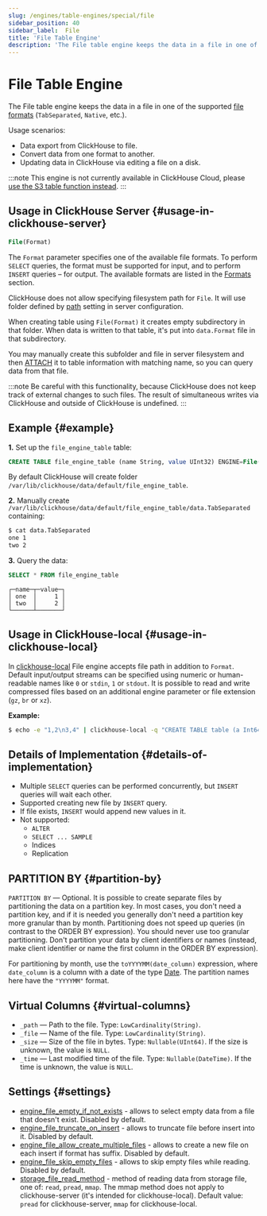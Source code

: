 ```yaml
---
slug: /engines/table-engines/special/file
sidebar_position: 40
sidebar_label:  File
title: 'File Table Engine'
description: 'The File table engine keeps the data in a file in one of the supported file formats (`TabSeparated`, `Native`, etc.).'
---
```


# File Table Engine

The File table engine keeps the data in a file in one of the supported [file formats](/interfaces/formats#formats-overview) (`TabSeparated`, `Native`, etc.).

Usage scenarios:

- Data export from ClickHouse to file.
- Convert data from one format to another.
- Updating data in ClickHouse via editing a file on a disk.

:::note
This engine is not currently available in ClickHouse Cloud, please [use the S3 table function instead](/sql-reference/table-functions/s3.md).
:::

## Usage in ClickHouse Server {#usage-in-clickhouse-server}

``` sql
File(Format)
```

The `Format` parameter specifies one of the available file formats. To perform
`SELECT` queries, the format must be supported for input, and to perform
`INSERT` queries – for output. The available formats are listed in the
[Formats](/interfaces/formats#formats-overview) section.

ClickHouse does not allow specifying filesystem path for `File`. It will use folder defined by [path](../../../operations/server-configuration-parameters/settings.md) setting in server configuration.

When creating table using `File(Format)` it creates empty subdirectory in that folder. When data is written to that table, it's put into `data.Format` file in that subdirectory.

You may manually create this subfolder and file in server filesystem and then [ATTACH](../../../sql-reference/statements/attach.md) it to table information with matching name, so you can query data from that file.

:::note
Be careful with this functionality, because ClickHouse does not keep track of external changes to such files. The result of simultaneous writes via ClickHouse and outside of ClickHouse is undefined.
:::

## Example {#example}

**1.** Set up the `file_engine_table` table:

``` sql
CREATE TABLE file_engine_table (name String, value UInt32) ENGINE=File(TabSeparated)
```

By default ClickHouse will create folder `/var/lib/clickhouse/data/default/file_engine_table`.

**2.** Manually create `/var/lib/clickhouse/data/default/file_engine_table/data.TabSeparated` containing:

``` bash
$ cat data.TabSeparated
one 1
two 2
```

**3.** Query the data:

``` sql
SELECT * FROM file_engine_table
```

``` text
┌─name─┬─value─┐
│ one  │     1 │
│ two  │     2 │
└──────┴───────┘
```

## Usage in ClickHouse-local {#usage-in-clickhouse-local}

In [clickhouse-local](../../../operations/utilities/clickhouse-local.md) File engine accepts file path in addition to `Format`. Default input/output streams can be specified using numeric or human-readable names like `0` or `stdin`, `1` or `stdout`. It is possible to read and write compressed files based on an additional engine parameter or file extension (`gz`, `br` or `xz`).

**Example:**

``` bash
$ echo -e "1,2\n3,4" | clickhouse-local -q "CREATE TABLE table (a Int64, b Int64) ENGINE = File(CSV, stdin); SELECT a, b FROM table; DROP TABLE table"
```

## Details of Implementation {#details-of-implementation}

- Multiple `SELECT` queries can be performed concurrently, but `INSERT` queries will wait each other.
- Supported creating new file by `INSERT` query.
- If file exists, `INSERT` would append new values in it.
- Not supported:
    - `ALTER`
    - `SELECT ... SAMPLE`
    - Indices
    - Replication

## PARTITION BY {#partition-by}

`PARTITION BY` — Optional.  It is possible to create separate files by partitioning the data on a partition key. In most cases, you don't need a partition key, and if it is needed you generally don't need a partition key more granular than by month. Partitioning does not speed up queries (in contrast to the ORDER BY expression). You should never use too granular partitioning. Don't partition your data by client identifiers or names (instead, make client identifier or name the first column in the ORDER BY expression).

For partitioning by month, use the `toYYYYMM(date_column)` expression, where `date_column` is a column with a date of the type [Date](/sql-reference/data-types/date.md). The partition names here have the `"YYYYMM"` format.

## Virtual Columns {#virtual-columns}

- `_path` — Path to the file. Type: `LowCardinality(String)`.
- `_file` — Name of the file. Type: `LowCardinality(String)`.
- `_size` — Size of the file in bytes. Type: `Nullable(UInt64)`. If the size is unknown, the value is `NULL`.
- `_time` — Last modified time of the file. Type: `Nullable(DateTime)`. If the time is unknown, the value is `NULL`.

## Settings {#settings}

- [engine_file_empty_if_not_exists](/operations/settings/settings#engine_file_empty_if_not_exists) - allows to select empty data from a file that doesn't exist. Disabled by default.
- [engine_file_truncate_on_insert](/operations/settings/settings#engine_file_truncate_on_insert) - allows to truncate file before insert into it. Disabled by default.
- [engine_file_allow_create_multiple_files](/operations/settings/settings.md#engine_file_allow_create_multiple_files) - allows to create a new file on each insert if format has suffix. Disabled by default.
- [engine_file_skip_empty_files](/operations/settings/settings.md#engine_file_skip_empty_files) - allows to skip empty files while reading. Disabled by default.
- [storage_file_read_method](/operations/settings/settings#engine_file_empty_if_not_exists) - method of reading data from storage file, one of: `read`, `pread`, `mmap`. The mmap method does not apply to clickhouse-server (it's intended for clickhouse-local). Default value: `pread` for clickhouse-server, `mmap` for clickhouse-local.
